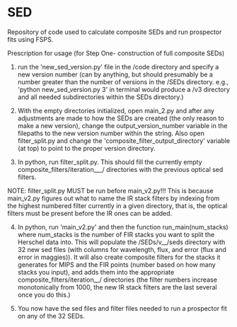 # SED
Repository of code used to calculate composite SEDs and run prospector fits using FSPS.


Prescription for usage (for Step One- construction of full composite SEDs)

1) run the 'new_sed_version.py' file in the /code directory and specify a new version number (can by anything, but should presumably be a number greater than the number of versions in the /SEDs directory. e.g., 'python new_sed_version.py 3' in terminal would produce a /v3 directory and all needed subdirectories within the SEDs directory.) 

2) With the empty directories initialized, open main_2.py and after any adjustments are made to how the SEDs are created (the only reason to make a new version), change the output_version_number variable in the filepaths to the new version number within the string. Also open filter_split.py and change the 'composite_filter_output_directory' variable (at top) to point to the proper version directory.

3) In python, run filter_split.py. This should fill the currently empty composite_filters/iteration___/ directories with the previous optical sed filters.

NOTE: filter_split.py MUST be run before main_v2.py!!! This is because main_v2.py figures out what to name the IR stack filters by indexing from the highest numbered filter currently in a given directory, that is, the optical filters must be present before the IR ones can be added.

4) In python, run 'main_v2.py' and then the function run_main(num_stacks) where num_stacks is the number of FIR stacks you want to split the Herschel data into. This will populate the /SEDs/v__/seds directory with 32 new sed files (with columns for wavelength, flux, and error (flux and error in maggies)). It will also create composite filters for the stacks it generates for MIPS and the FIR points (number based on how many stacks you input), and adds them into the appropriate composite_filters/iteration__/ directories (the filter numbers increase monotonically from 1000, the new IR stack filters are the last several once you do this.)

5) You now have the sed files and filter files needed to run a prospector fit on any of the 32 SEDs.